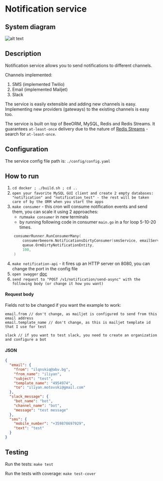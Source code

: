 # Notification service

## System diagram
![alt text](https://github.com/iliyanm/notification/blob/master/notification_service.png?raw=true)

## Description
Notification service allows you to send notifications to different channels.

Channels implemented:
1. SMS (implemented Twilio)
2. Email (implemented Mailjet)
3. Slack

The service is easily extensible and adding new channels is easy. Implementing new providers (gateways) to the
existing channels is easy too. 

The service is built on top of BeeORM, MySQL, Redis and Redis Streams.
It guarantees `at-least-once` delivery due to the nature of [Redis Streams](https://redis.com/solutions/use-cases/messaging/) - search for `at-least-once`.

## Configuration
The service config file path is: `./config/config.yaml` 

## How to run
1. `cd docker ; ./build.sh ; cd ..`
2. `open your favorite MySQL GUI client and create 2 empty databases: "notification" and "notification_test" - the rest will be taken care of by the ORM when you start the apps`
3. `make consumer` - this cron will consume notification events and send them, you can scale it using 2 approaches:
   - run`make consumer` in new terminals
   - by running following code in consumer `main.go` in a for loop 5-10-20 times. 
```go
	consumerRunner.RunConsumerMany(
		consumerbeeorm.NotificationsDirtyConsumer(smsService, emailService, slackService),
		queue.OrmDirtyNotificationEntity,
		100,
	)
```
4. `make notification-api` - it fires up an HTTP server on 8080, you can change the port in the config file
5. `open swagger` [doc](http://localhost:8080/doc)
6. `send request to "POST /v1/notification/send-async" with the following body (or change it how you want)`

#### Request body

Fields not to be changed if you want the example to work:
```
email.from // don't change, as mailjet is configured to send from this email address
email.template_name // don't change, as this is mailjet template id that I use for test

slack // if you want to test slack, you need to create an organization and configure a bot
```
#### JSON
```json
{
  "email": {
    "from": "ilqnskiq@abv.bg",
    "from_name": "iliyan",
    "subject": "test",
    "template_name": "4954974",
    "to": "iliyan.motovski@gmail.com"
  },
  "slack_message": {
    "bot_name": "bot",
    "channel_name": "bot",
    "message": "test message"
  },
  "sms": {
    "mobile_number": "+359878697929",
    "text": "test"
  }
}
```

## Testing
Run the tests: `make test`

Run the tests with coverage: `make test-cover`
